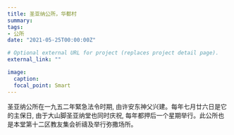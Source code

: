 ```yaml
---
title: 圣亚纳公所，华都村
summary:
tags:
- 公所
date: "2021-05-25T00:00:00Z"

# Optional external URL for project (replaces project detail page).
external_link: ""

image:
  caption:
  focal_point: Smart
---
```

圣亚纳公所在一九五二年緊急法令时期, 由许安东神父兴建。每年七月廿六日是它的主保日, 由于大山脚圣亚纳堂也同时庆祝, 每年都押后一个星期举行。此公所也是本堂第十二区教友集会祈禱及举行弥撒场所。
